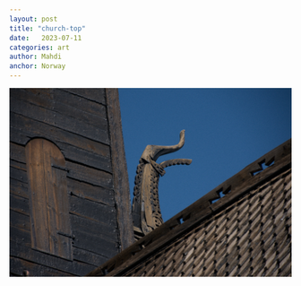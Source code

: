 ```yaml
---
layout: post
title: "church-top"
date:   2023-07-11
categories: art
author: Mahdi
anchor: Norway
---
```


![church-top](/img/arts/norway-2023/church-top.jpg)
